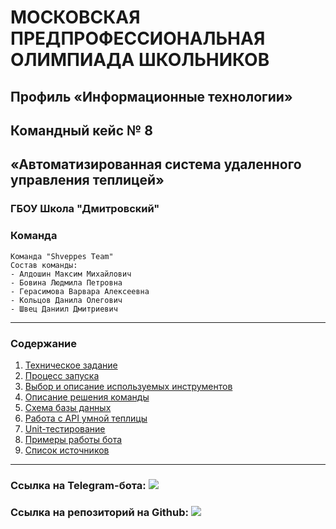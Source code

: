 # МОСКОВСКАЯ ПРЕДПРОФЕССИОНАЛЬНАЯ ОЛИМПИАДА ШКОЛЬНИКОВ

## Профиль «Информационные технологии»
## Командный кейс № 8 
## «Автоматизированная система удаленного управления теплицей»

### ГБОУ Школа "Дмитровский"
### Команда 
```
Команда "Shveppes Team"
Состав команды:
- Алдошин Максим Михайлович
- Бовина Людмила Петровна
- Герасимова Варвара Алексеевна
- Кольцов Данила Олегович
- Швец Даниил Дмитриевич
```
---
### Содержание
1. [Техническое задание](https://docs.google.com/document/d/1yNu_mfNUTXRuimC1jlhbPLuVora4HbI8)
2. [Процесс запуска](./docs/start_bot.md)
3. [Выбор и описание используемых инструментов](./docs/libraries.md)
4. [Описание решения команды](./docs/bot_description.md)
5. [Схема базы данных](./docs/db_scheme.md)
6. [Работа с API умной теплицы](./docs/farm_api_description.md)
7. [Unit-тестирование](./docs/unittests.md)
8. [Примеры работы бота](./docs/examples.md)
9. [Список источников](./docs/sources_list.md)
---

### Ссылка на Telegram-бота: [![](https://web.telegram.org/k/assets/img/favicon.ico)](https://t.me/SmartGreeen_bot)

### Ссылка на репозиторий на Github: [![](https://github.githubassets.com/favicons/favicon-dark.png)](https://github.com/DmitrovskyTeam/clever_farm)
